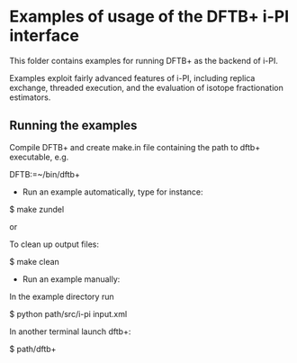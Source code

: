 Examples of usage of the DFTB+ i-PI interface
=============================================

This folder contains examples for running DFTB+ as the backend of i-PI.

Examples exploit fairly advanced features of i-PI, including replica exchange,
threaded execution, and the evaluation of isotope fractionation estimators.

Running the examples
--------------------

Compile DFTB+ and create make.in file containing the path to dftb+ executable, e.g.

DFTB:=~/bin/dftb+

* Run an example automatically, type for instance:

$ make zundel

or

To clean up output files:

$ make clean

* Run an example manually:

In the example directory run

$ python path/src/i-pi input.xml

In another terminal launch dftb+:

$ path/dftb+ 

